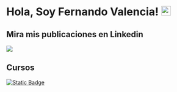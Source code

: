 # Hola, Soy Fernando Valencia! <img src="https://media.giphy.com/media/hvRJCLFzcasrR4ia7z/giphy.gif" width="25px">

## Mira mis publicaciones en Linkedin
<a href= "https://www.linkedin.com/in/fernando-valencia-mar%C3%ADn-5a915b1a5/">
  <img src="https://img.shields.io/badge/linkedin-%230077B5.svg?style=for-the-badge&logo=linkedin&logoColor=white">
</a>

## Cursos
[![Static Badge](https://img.shields.io/badge/Data%20Science-Specialization-%20?style=flat&logo=coursera&color=blue)
](https://coursera.org/share/01dfcf9b32c8e5530b7afa2b7310b5a9)
